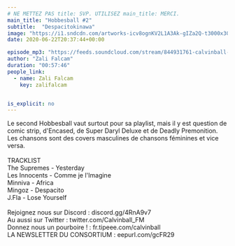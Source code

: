 ```yaml
---
# NE METTEZ PAS title: SVP. UTILISEZ main_title: MERCI.
main_title: "Hobbesball #2"
subtitle:  "Despacitokinawa"
image: "https://i1.sndcdn.com/artworks-icv8ognKV2L1A3Ak-gIZa2Q-t3000x3000.jpg"
date: 2020-06-22T20:37:44+00:00

episode_mp3: "https://feeds.soundcloud.com/stream/844931761-calvinball-radio-hobbesball-2-despacitokinawa.mp3"
author: "Zali Falcam"
duration: "00:57:46"
people_link: 
  - name: Zali Falcam
    key: zalifalcam


is_explicit: no
---
```


<PodcastHeader/>

<!-- ECRIRE LA DESCRIPTION DE L'EPISODE SOUS CETTE LIGNE -->
Le second Hobbesball vaut surtout pour sa playlist, mais il y est question de comic strip, d'Encased, de Super Daryl Deluxe et de Deadly Premonition.<br>Les chansons sont des covers masculines de chansons féminines et vice versa.<br><br>TRACKLIST<br>The Supremes - Yesterday<br>Les Innocents - Comme je l'Imagine<br>Minniva - Africa<br>Mingoz - Despacito<br>J.Fla - Lose Yourself<br><br>Rejoignez nous sur Discord : discord.gg/4RnA9v7<br>Au aussi sur Twitter : twitter.com/Calvinball_FM<br>Donnez nous un pourboire ! : fr.tipeee.com/calvinball<br>LA NEWSLETTER DU CONSORTIUM : eepurl.com/gcFR29

